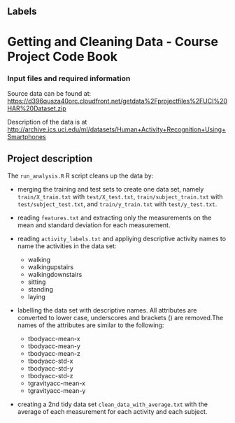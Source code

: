 
Labels
------


Getting and Cleaning Data - Course Project Code Book
========
### Input files and required information
Source data can be found at: https://d396qusza40orc.cloudfront.net/getdata%2Fprojectfiles%2FUCI%20HAR%20Dataset.zip

Description of the data is at http://archive.ics.uci.edu/ml/datasets/Human+Activity+Recognition+Using+Smartphones

## Project description

The `run_analysis.R` R script cleans up the data by:

* merging the training and test sets to create one data set, namely `train/X_train.txt` with `test/X_test.txt`, `train/subject_train.txt` with `test/subject_test.txt`, and `train/y_train.txt` with `test/y_test.txt`.

* reading `features.txt` and extracting only the measurements on the mean and standard deviation for each measurement.

* reading `activity_labels.txt` and appliying descriptive activity names to name the activities in the data set:
    * walking
    * walkingupstairs
    * walkingdownstairs
    * sitting
    * standing
    * laying

* labelling the data set with descriptive names. All attributes are converted to lower case, underscores and brackets () are removed.The names of the attributes are similar to the following:
    * tbodyacc-mean-x
    * tbodyacc-mean-y
    * tbodyacc-mean-z
    * tbodyacc-std-x
    * tbodyacc-std-y
    * tbodyacc-std-z
    * tgravityacc-mean-x
    * tgravityacc-mean-y

* creating a 2nd tidy data set `clean_data_with_average.txt` with the average of each measurement for each activity and each subject.
